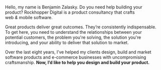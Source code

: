 <p class="lede"> Hello, my name is Benjamin Zalasky. Do&nbsp;you need help
building your product? Rockhopper Digital is a product consultancy that crafts
<span>web</span>&nbsp;<em>&</em>&nbsp;<span>mobile</span> software.</p>

Great products deliver great outcomes. They’re consistently indispensable. To
get here, you need to understand the relationships between your potential
customers, the problem you're solving, the solution you're introducing, and your
ability to deliver that solution to market.

Over the last eight years, I’ve helped my clients design, build and market
software products and e-commerce businesses with uncompromising craftsmanship.
<strong>Now, I’d like to help you design and build your product.</strong>
